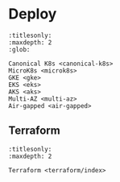 # Deploy

```{toctree}
:titlesonly:
:maxdepth: 2
:glob:

Canonical K8s <canonical-k8s>
MicroK8s <microk8s>
GKE <gke>
EKS <eks>
AKS <aks>
Multi-AZ <multi-az>
Air-gapped <air-gapped>
```

## Terraform

```{toctree}
:titlesonly:
:maxdepth: 2

Terraform <terraform/index>
```
